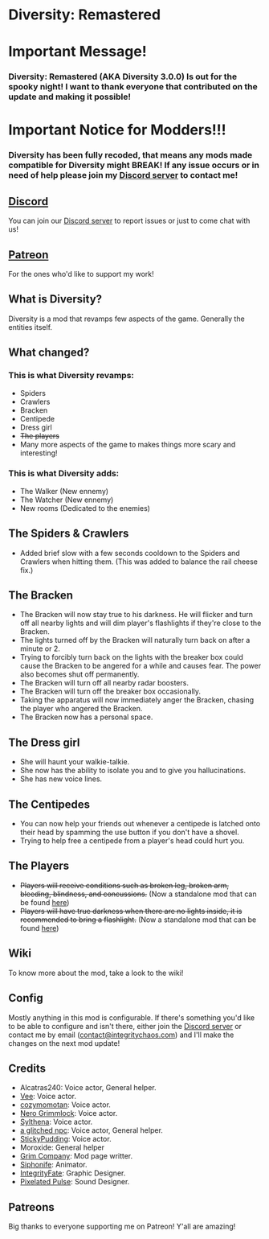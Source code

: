 # Diversity: Remastered

# Important Message!
### Diversity: Remastered (AKA Diversity 3.0.0) Is out for the spooky night! I want to thank everyone that contributed on the update and making it possible!

# Important Notice for Modders!!!
### Diversity has been fully recoded, that means any mods made compatible for Diversity might BREAK! If any issue occurs or in need of help please join my [Discord server](https://discord.gg/4APzjc8fNW) to contact me!

## [Discord](https://discord.gg/4APzjc8fNW)
You can join our [Discord server](https://discord.gg/4APzjc8fNW) to report issues or just to come chat with us!

## [Patreon](https://www.patreon.com/IntegrityChaos)
For the ones who'd like to support my work!

## What is Diversity?
Diversity is a mod that revamps few aspects of the game. Generally the entities itself.

## What changed?
### This is what Diversity revamps:
- Spiders
- Crawlers
- Bracken
- Centipede
- Dress girl
- ~~The players~~
- Many more aspects of the game to makes things more scary and interesting!

### This is what Diversity adds:
- The Walker (New ennemy)
- The Watcher (New ennemy)
- New rooms (Dedicated to the enemies)

## The Spiders & Crawlers
- Added brief slow with a few seconds cooldown to the Spiders and Crawlers when hitting them. (This was added to balance the rail cheese fix.)

## The Bracken
- The Bracken will now stay true to his darkness. He will flicker and turn off all nearby lights and will dim player's flashlights if they're close to the Bracken.
- The lights turned off by the Bracken will naturally turn back on after a minute or 2.
- Trying to forcibly turn back on the lights with the breaker box could cause the Bracken to be angered for a while and causes fear. The power also becomes shut off permanently.
- The Bracken will turn off all nearby radar boosters.
- The Bracken will turn off the breaker box occasionally.
- Taking the apparatus will now immediately anger the Bracken, chasing the player who angered the Bracken.
- The Bracken now has a personal space.

## The Dress girl
- She will haunt your walkie-talkie.
- She now has the ability to isolate you and to give you hallucinations.
- She has new voice lines.

## The Centipedes
- You can now help your friends out whenever a centipede is latched onto their head by spamming the use button if you don't have a shovel. 
- Trying to help free a centipede from a player's head could hurt you.

## The Players
- ~~Players will receive conditions such as broken leg, broken arm, bleeding, blindness, and concussions.~~ (Now a standalone mod that can be found [here](https://thunderstore.io/c/lethal-company/p/IntegrityChaos/Frailty/))
- ~~Players will have true darkness when there are no lights inside, it is recommended to bring a flashlight.~~ (Now a standalone mod that can be found [here](https://thunderstore.io/c/lethal-company/p/IntegrityChaos/Full_Darkness/))

## Wiki
To know more about the mod, take a look to the wiki!

## Config
Mostly anything in this mod is configurable. If there's something you'd like to be able to configure and isn't there, either join the [Discord server](https://discord.gg/4APzjc8fNW) or contact me by email (contact@integritychaos.com) and I'll make the changes on the next mod update!

## Credits
- Alcatras240: Voice actor, General helper.
- [Vee](https://www.youtube.com/@VeesRealm): Voice actor.
- [cozymomotan](https://cozymomotan.carrd.co/): Voice actor.
- [Nero Grimmlock](https://x.com/NeroGrimmlock): Voice actor.
- [Sylthena](https://x.com/sylthenat): Voice actor.
- [a glitched npc](https://www.twitch.tv/a_glitched_npc): Voice actor, General helper.
- [StickyPudding](https://www.twitch.tv/stickypuddingg): Voice actor.
- Moroxide: General helper
- [Grim Company](https://www.youtube.com/@grimcompany): Mod page writter.
- [Siphonife](https://www.artstation.com/siphonife): Animator.
- [IntegrityFate](https://integrityfate.carrd.co/): Graphic Designer.
- [Pixelated Pulse](https://thunderstore.io/c/lethal-company/p/LethalResonance/LETHALRESONANCE/): Sound Designer.

## Patreons
Big thanks to everyone supporting me on Patreon! Y'all are amazing!